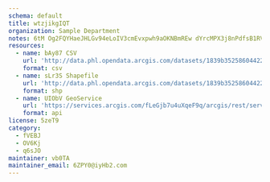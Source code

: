 ```yaml
---
schema: default
title: wtzjikgIQT 
organization: Sample Department 
notes: 6tM Og2FQYHaeJHLGv94eLoIV3cmEvxpwh9aOKNBmREw dYrcMPX3j8nPdfsB1RVbQziNZDxS760W2CUh0Wr7oFCskSygIzyUiqK 
resources:
  - name: bAy87 CSV
    url: 'http://data.phl.opendata.arcgis.com/datasets/1839b35258604422b0b520cbb668df0d_0.csv'
    format: csv
  - name: sLr3S Shapefile
    url: 'http://data.phl.opendata.arcgis.com/datasets/1839b35258604422b0b520cbb668df0d_0.zip'
    format: shp
  - name: UIObV GeoService
    url: 'https://services.arcgis.com/fLeGjb7u4uXqeF9q/arcgis/rest/services/Air_Monitoring_Stations/FeatureServer/0/query'
    format: api
license: 5zeT9 
category:
  - fVEBJ 
  - OV6Kj 
  - q6sJO 
maintainer: vb0TA  
maintainer_email: 6ZPY0@iyHb2.com
---
```

